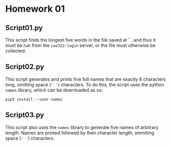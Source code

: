 # Homework 01

## Script01.py 
This script finds the longest five words in the file saved at ``, and thus it must be run from the `coe322-login` server, or the file must otherwise be collected.

## Script02.py
This script generates and prints five full names that are exactly 8 characters long, omitting space (`' '`) characters. To do this, the script uses the python `names` library, which can be downloaded as so:

```
pip3 install --user names
```

## Script03.py
This script also uses the `names` library to generate five names of arbitrary length. Names are printed followed by their character length, ommiting space (`' '`) characters.

